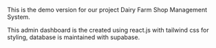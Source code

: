 This is the demo version for our project Dairy Farm Shop Management System.

This admin dashboard is the created using react.js with tailwind css for styling,
database is maintained with supabase.
